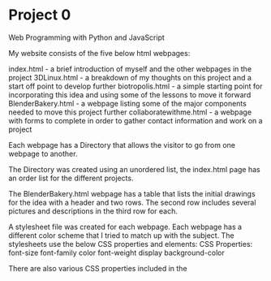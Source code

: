 # Project 0

Web Programming with Python and JavaScript

My website consists of the five below html webpages:

  index.html - a brief introduction of myself and the other webpages in the project
  3DLinux.html - a breakdown of my thoughts on this project and a start off point to develop further
  biotropolis.html - a simple starting point for incorporating this idea and using some of the lessons to move it forward
  BlenderBakery.html - a webpage listing some of the major components needed to move this project further
  collaboratewithme.html - a webpage with forms to complete in order to gather contact information and work on a project
  
Each webpage has a Directory that allows the visitor to go from one webpage to another.

The Directory was created using an unordered list, the index.html page has an order list for the different projects.

The BlenderBakery.html webpage has a table that lists the initial drawings for the idea with a header and two rows.  The second row includes several pictures and descriptions in the third row for each.

A stylesheet file was created for each webpage.  Each webpage has a different color scheme that I tried to match up with the subject.
  The stylesheets use the below CSS properties and elements:
    CSS Properties:
      font-size
      font-family
      color
      font-weight
      display
      background-color
        
  There are also various CSS properties included in the <style> elements for some of the html pages.
  
    CSS Elements:
      footer
      ul
      h2
      ol
      body

The .col-9 selector was also used on a <div> class and the #Directory selector was used on a <div> id.

The stylesheet for the biotropolis.html page includes a @media query and shrinks the paragraph down for smaller screens.

Bootstrap was included in the header for each webpage and a specific column layout using col-9, col-lg-8, and col-lg-4 was used for several divs in the webpages to give them a column layout using the grid model.  The boostrap element for both the forms on the collaboratewithme.html page was used along with a button element on the biotropolis.html page.

The stylesheets use the SCSS variables listed below:
  $color
  $body-color
  $back-color
  $body-font-color
  $ffamily
  
There is SCSS nesting in the stylesheet for the class .col-9 and h2, along with a in the id #Directory.

An SCSS inheritance was included on the BlenderBakery.html page in the highlighted text of the paragraphs given the class highlights.  A shadow effect, bolding, sizing, and font family was added to the properites of the text.  These properties were inherited by the words encased in <span> in the paragraphs.  A color was added to each of spans in each of the paragraphs differentiating them from one another.


